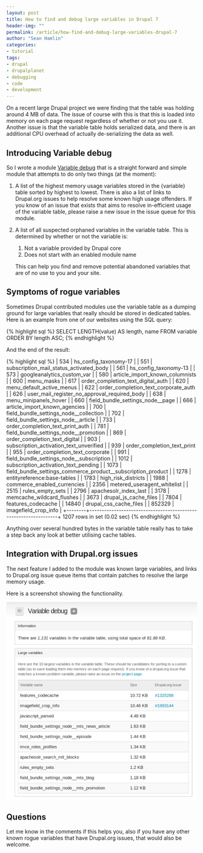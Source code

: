 ```yaml
---
layout: post
title: How to find and debug large variables in Drupal 7
header-img: ""
permalink: /article/how-find-and-debug-large-variables-drupal-7
author: "Sean Hamlin"
categories:
- tutorial
tags:
- drupal
- drupalplanet
- debugging
- code
- development
---
```



On a recent large Drupal project we were finding that the  table was holding around 4 MB of data. The issue of course with this is that this is loaded into memory on each page request regardless of whether or not you use it. Another issue is that the variable table holds serialized data, and there is an additional CPU overhead of actually de-serializing the data as well.

## Introducing Variable debug ##

So I wrote a module [Variable debug](http://drupal.org/project/variable_debug "A link to the module on Drupal.org") that is a straight forward and simple module that attempts to do only two things (at the moment):

1.  A list of the highest memory usage variables stored in the {variable} table sorted by highest to lowest. There is also a list of links to Drupal.org issues to help resolve some known high usage offenders. If you know of an issue that exists that aims to resolve in-efficient usage of the variable table, please raise a new issue in the issue queue for this module.

1.  A list of all suspected orphaned variables in the variable table. This is determined by whether or not the variable is:
    1. Not a variable provided by Drupal core
    1. Does not start with an enabled module name

    This can help you find and remove potential abandoned variables that are of no use to you and your site.

## Symptoms of rogue variables ##

Sometimes Drupal contributed modules use the variable table as a dumping ground for large variables that really should be stored in dedicated tables. Here is an example from one of our websites using the SQL query:

{% highlight sql %}
    SELECT LENGTH(value) AS length, name FROM variable ORDER BY length ASC;
{% endhighlight %}

And the end of the result:

{% highlight sql %}
    |    534 | hs_config_taxonomy-17                                           |
    |    551 | subscription_mail_status_activated_body                         |
    |    561 | hs_config_taxonomy-13                                           |
    |    573 | googleanalytics_custom_var                                      |
    |    580 | article_import_known_columnists                                 |
    |    600 | menu_masks                                                      |
    |    617 | order_completion_text_digital_auth                              |
    |    620 | menu_default_active_menus                                       |
    |    622 | order_completion_text_corporate_auth                            |
    |    626 | user_mail_register_no_approval_required_body                    |
    |    638 | menu_minipanels_hover                                           |
    |    660 | field_bundle_settings_node__page                                |
    |    666 | article_import_known_agencies                                   |
    |    700 | field_bundle_settings_node__collection                          |
    |    702 | field_bundle_settings_node__article                             |
    |    733 | order_completion_text_print_auth                                |
    |    781 | field_bundle_settings_node__promotion                           |
    |    869 | order_completion_text_digital                                   |
    |    903 | subscription_activation_text_unverified                         |
    |    939 | order_completion_text_print                                     |
    |    955 | order_completion_text_corporate                                 |
    |    991 | field_bundle_settings_node__subscription                        |
    |   1012 | subscription_activation_text_pending                            |
    |   1073 | field_bundle_settings_commerce_product__subscription_product    |
    |   1278 | entityreference:base-tables                                     |
    |   1783 | high_risk_districts                                             |
    |   1988 | commerce_enabled_currencies                                     |
    |   2356 | metered_useragent_whitelist                                     |
    |   2515 | rules_empty_sets                                                |
    |   2796 | apachesolr_index_last                                           |
    |   3178 | memcache_wildcard_flushes                                       |
    |   3673 | drupal_js_cache_files                                           |
    |   7804 | features_codecache                                              |
    |  14840 | drupal_css_cache_files                                          |
    | 852329 | imagefield_crop_info                                            |
    +--------+-----------------------------------------------------------------+
    1207 rows in set (0.02 sec)
{% endhighlight %}


Anything over several hundred bytes in the variable table really has to take a step back any look at better utilising cache tables.

## Integration with Drupal.org issues ##

The next feature I added to the module was known large variables, and links to Drupal.org issue queue items that contain patches to resolve the large memory usage.

Here is a screenshot showing the functionality.

<img src="/img/debug/Selection_048.png" alt="Screenshot of the functionality showing links to Drupal.org issues"  />

## Questions ##

Let me know in the comments if this helps you, also if you have any other known rogue variables that have Drupal.org issues, that would also be welcome.
